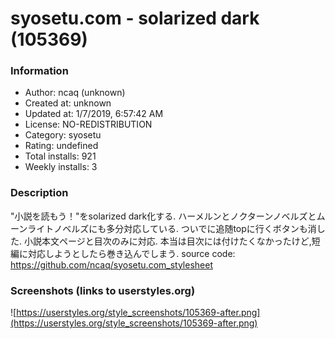 # syosetu.com - solarized dark (105369)

### Information
- Author: ncaq (unknown)
- Created at: unknown
- Updated at: 1/7/2019, 6:57:42 AM
- License: NO-REDISTRIBUTION
- Category: syosetu
- Rating: undefined
- Total installs: 921
- Weekly installs: 3


### Description
"小説を読もう！"をsolarized dark化する.
ハーメルンとノクターンノベルズとムーンライトノベルズにも多分対応している.
ついでに追随topに行くボタンも消した.
小説本文ページと目次のみに対応.
本当は目次には付けたくなかったけど,短編に対応しようとしたら巻き込んでしまう.
source code: https://github.com/ncaq/syosetu.com_stylesheet


### Screenshots (links to userstyles.org)
![https://userstyles.org/style_screenshots/105369-after.png](https://userstyles.org/style_screenshots/105369-after.png)


